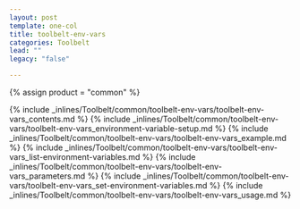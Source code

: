 ```yaml
---
layout: post
template: one-col
title: toolbelt-env-vars
categories: Toolbelt
lead: ""
legacy: "false"

---
```

{% assign product = "common" %}

{% include _inlines/Toolbelt/common/toolbelt-env-vars/toolbelt-env-vars_contents.md %}
{% include _inlines/Toolbelt/common/toolbelt-env-vars/toolbelt-env-vars_environment-variable-setup.md %}
{% include _inlines/Toolbelt/common/toolbelt-env-vars/toolbelt-env-vars_example.md %}
{% include _inlines/Toolbelt/common/toolbelt-env-vars/toolbelt-env-vars_list-environment-variables.md %}
{% include _inlines/Toolbelt/common/toolbelt-env-vars/toolbelt-env-vars_parameters.md %}
{% include _inlines/Toolbelt/common/toolbelt-env-vars/toolbelt-env-vars_set-environment-variables.md %}
{% include _inlines/Toolbelt/common/toolbelt-env-vars/toolbelt-env-vars_usage.md %}

